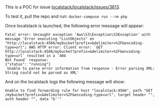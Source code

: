 This is a POC for issue [localstack/localstack/issues/3613](https://github.com/localstack/localstack/issues/3613).

To test it, pull the repo and run: `docker-compose run --rm php`

Once localstack is launched, the following error message will appear:
```
Fatal error: Uncaught exception 'Aws\S3\Exception\S3Exception' with message 'Error executing "ListObjects" on "http://localstack:4566/mybucket?prefix=&delimiter=%2F&encoding-type=url"; AWS HTTP error: Client error: `GET http://localstack:4566/mybucket?prefix=&delimiter=%2F&encoding-type=url` resulted in a `404
Not Found` response:
{"status": "running"}
 Unable to parse error information from response - Error parsing XML: String could not be parsed as XML'
```

And on the localstack logs the following message will show:
```
Unable to find forwarding rule for host "localstack:4566", path "GET /mybucket?prefix=&delimiter=%2F&encoding-type=url", target header "", auth header "", data "b''"
```
